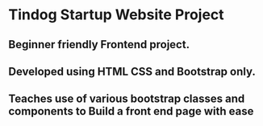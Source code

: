 # Tindog Startup Website Project
## Beginner friendly Frontend project.
## Developed using HTML CSS and Bootstrap only.
## Teaches use of various bootstrap classes and components to Build a front end page with ease
